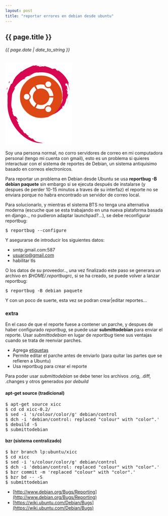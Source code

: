```yaml
---
layout: post
title: "reportar errores en debian desde ubuntu"
---
```


## {{ page.title }}
###### {{ page.date | date_to_string }}

**[![](/assets/img/79.png)](/assets/img/79.png)**

Soy una persona normal, no corro servidores de correo en mi computadora personal (tengo mi cuenta con gmail), esto es un problema si quieres interactuar con el sistema de reportes de Debian, un sistema antiquisimo basado en correos electronicos.

Para reportar un problema en Debian desde Ubuntu se usa **reportbug -B debian paquete** sin embargo si se ejecuta después de instalarse (y despues de perder 10-15 minutos a traves de su interfaz) el reporte no se enviara porque no habra encontrado un servidor de correo local.

Para solucionarlo, y mientras el sistema BTS no tenga una alternativa moderna (escuche que se esta trabajando en una nueva plataforma basada en django.., no pudieron adaptar launchpad?...), se debe reconfigurar reportbug:

<pre>
$ reportbug --configure
</pre>

Y asegurarse de introducir los siguientes datos:

- smtp.gmail.com:587
- usuario@gmail.com
- habilitar tls

O los datos de su proveedor.., una vez finalizado este paso se generara un archivo en *$HOME/.reportbugrc*, si se ha creado, se puede volver a lanzar reportbug:

<pre>
$ reportbug -B debian paquete
</pre>

Y con un poco de suerte, esta vez se podran crear|editar reportes...

### extra

En el caso de que el reporte fuese a contener un parche, y despues de haber configurado *reportbug*, se puede usar **submittodebian** para enviar el reporte. Usar *submittodebian* en lugar de *reportbug* tiene sus ventajas cuando se trata de reenviar parches.

- Agrega [etiquetas](https://wiki.ubuntu.com/Debian/Usertagging)
- Permite editar el parche antes de enviarlo (para quitar las partes que se refieren a Ubuntu)
- Usa reportbug para crear el reporte

Para poder usar *submittodebian* se debe tener los archivos .orig, .diff, .changes y otros generados por *debuild*

#### apt-get source (tradicional)

<pre>
$ apt-get source xicc
$ cd cd xicc-0.2/
$ sed -i 's/colour/color/g' debian/control
$ dch -i 'debian/control: replaced "colour" with "color".'
$ debuild -S
$ submittodebian
</pre>

#### bzr (sistema centralizado)

<pre>
$ bzr branch lp:ubuntu/xicc
$ cd xicc
$ sed -i 's/colour/color/g' debian/control
$ dch -i 'debian/control: replaced "colour" with "color".'
$ bzr commit -m 'replaced "colour" with "color".'
$ bzr bd -- -S
$ submittodebian
</pre>

- [http://www.debian.org/Bugs/Reporting](http://www.debian.org/Bugs/Reporting)
- [https://wiki.ubuntu.com/Debian/Bugs](https://wiki.ubuntu.com/Debian/Bugs)
